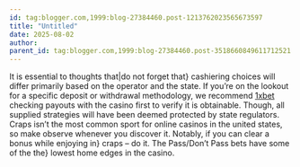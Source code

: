 ```yaml
---
id: tag:blogger.com,1999:blog-27384460.post-1213762023565673597
title: "Untitled"
date: 2025-08-02
author: 
parent_id: tag:blogger.com,1999:blog-27384460.post-3518660849611712521
---
```


It is essential to thoughts that|do not forget that} cashiering choices will differ primarily based on the operator and the state. If you’re on the lookout for a specific deposit or withdrawal methodology, we recommend [1xbet](https://casino.edu.kg/1xbet-korea.html) checking payouts with the casino first to verify it is obtainable. Though, all supplied strategies will have been deemed protected by state regulators. Craps isn’t the most common sport for online casinos in the united states, so make observe whenever you discover it. Notably, if you can clear a bonus while enjoying in} craps – do it. The Pass/Don’t Pass bets have some of the the} lowest home edges in the casino.